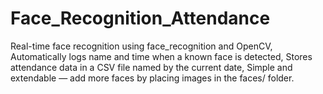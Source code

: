 # Face_Recognition_Attendance
Real-time face recognition using face_recognition and OpenCV,  Automatically logs name and time when a known face is detected,  Stores attendance data in a CSV file named by the current date,  Simple and extendable — add more faces by placing images in the faces/ folder.
